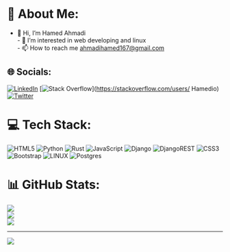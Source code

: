 # 💫 About Me:
- 👋 Hi, I’m Hamed Ahmadi<br>- 👀 I’m interested in web developing and linux<br>- 📫 How to reach me ahmadihamed167@gmail.com


## 🌐 Socials:
[![LinkedIn](https://img.shields.io/badge/LinkedIn-%230077B5.svg?logo=linkedin&logoColor=white)](https://linkedin.com/in/https://www.linkedin.com/in/hamed-ahmadi-837bb8214) [![Stack Overflow](https://img.shields.io/badge/-Stackoverflow-FE7A16?logo=stack-overflow&logoColor=white)](https://stackoverflow.com/users/ Hamedio) [![Twitter](https://img.shields.io/badge/Twitter-%231DA1F2.svg?logo=Twitter&logoColor=white)](https://twitter.com/mrHamedAh) 

# 💻 Tech Stack:
![HTML5](https://img.shields.io/badge/html5-%23E34F26.svg?style=for-the-badge&logo=html5&logoColor=white) ![Python](https://img.shields.io/badge/python-3670A0?style=for-the-badge&logo=python&logoColor=ffdd54) ![Rust](https://img.shields.io/badge/rust-%23000000.svg?style=for-the-badge&logo=rust&logoColor=white) ![JavaScript](https://img.shields.io/badge/javascript-%23323330.svg?style=for-the-badge&logo=javascript&logoColor=%23F7DF1E) ![Django](https://img.shields.io/badge/django-%23092E20.svg?style=for-the-badge&logo=django&logoColor=white) ![DjangoREST](https://img.shields.io/badge/DJANGO-REST-ff1709?style=for-the-badge&logo=django&logoColor=white&color=ff1709&labelColor=gray) ![CSS3](https://img.shields.io/badge/css3-%231572B6.svg?style=for-the-badge&logo=css3&logoColor=white) ![Bootstrap](https://img.shields.io/badge/bootstrap-%23563D7C.svg?style=for-the-badge&logo=bootstrap&logoColor=white) ![LINUX](https://img.shields.io/badge/Linux-FCC624?style=for-the-badge&logo=linux&logoColor=black) ![Postgres](https://img.shields.io/badge/postgres-%23316192.svg?style=for-the-badge&logo=postgresql&logoColor=white)
# 📊 GitHub Stats:
![](https://github-readme-stats.vercel.app/api?username=Mrhamedi&theme=dark&hide_border=true&include_all_commits=true&count_private=true)<br/>
![](https://github-readme-streak-stats.herokuapp.com/?user=Mrhamedi&theme=dark&hide_border=true)<br/>
![](https://github-readme-stats.vercel.app/api/top-langs/?username=Mrhamedi&theme=dark&hide_border=true&include_all_commits=true&count_private=true&layout=compact)

---
[![](https://visitcount.itsvg.in/api?id=Mrhamedi&icon=0&color=0)](https://visitcount.itsvg.in)

<!-- Proudly created with GPRM ( https://gprm.itsvg.in ) -->

